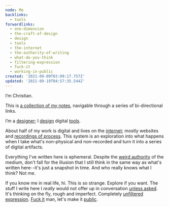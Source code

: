 ```yaml
---
node: Me
backlinks:
  - tools
forwardlinks:
  - one-dimension
  - the-craft-of-design
  - design
  - tools
  - the-internet
  - the-authority-of-writing
  - what-do-you-think
  - filtering-expression
  - fuck-it
  - working-in-public
created: '2021-09-09T03:09:17.757Z'
updated: '2021-09-19T04:57:35.544Z'
---
```


I’m Christian.

This is [a collection of my notes](one-dimension.md), navigable through a series of bi-directional links.

I’m a [designer](the-craft-of-design.md); I [design](design.md) digital [tools](tools.md).

About half of my work is digital and lives on the [internet](the-internet.md); mostly websites and [recordings of process](https://futureland.tv/christian). This system is an exploration into what happens when I take what's non-physical and non-recorded and turn it into a series of digital artifacts.

Everything I've written here is ephemeral. Despite the [weird authority](the-authority-of-writing.md) of the medium, don't fall for the illusion that I still think in the same way as what's written here--it's just a snapshot in time. And who really knows what I think? Not me. 

If you know me in real life, hi. This is so strange. Explore if you want. The stuff I write here I *really* would not offer up in conversation [unless asked](what-do-you-think.md). It's thinking on the fly, rough and imperfect. Completely [unfiltered expression](filtering-expression.md). [Fuck it](fuck-it.md) man, let's make it [public](working-in-public.md). 

